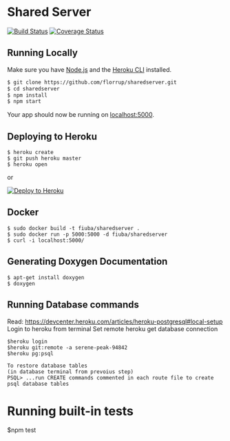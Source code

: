 # Shared Server

[![Build Status](https://travis-ci.org/florrup/sharedserver.svg?branch=master)](https://travis-ci.org/florrup/sharedserver) [![Coverage Status](https://coveralls.io/repos/github/florrup/sharedserver/badge.svg?branch=master)](https://coveralls.io/github/florrup/sharedserver?branch=master)

## Running Locally

Make sure you have [Node.js](http://nodejs.org/) and the [Heroku CLI](https://cli.heroku.com/) installed.

```sh
$ git clone https://github.com/florrup/sharedserver.git
$ cd sharedserver
$ npm install
$ npm start
```

Your app should now be running on [localhost:5000](http://localhost:5000/).

## Deploying to Heroku

```
$ heroku create
$ git push heroku master
$ heroku open
```
or

[![Deploy to Heroku](https://www.herokucdn.com/deploy/button.png)](https://heroku.com/deploy)

## Docker

```
$ sudo docker build -t fiuba/sharedserver .
$ sudo docker run -p 5000:5000 -d fiuba/sharedserver
$ curl -i localhost:5000/
```

## Generating Doxygen Documentation

```
$ apt-get install doxygen
$ doxygen
```

## Running Database commands

Read: https://devcenter.heroku.com/articles/heroku-postgresql#local-setup
Login to heroku from terminal
Set remote heroku
get database connection
```
$heroku login
$heroku git:remote -a serene-peak-94842
$heroku pg:psql

To restore database tables
(in database terminal from prevoius step)
PSQL> ...run CREATE commands commented in each route file to create psql database tables
```

# Running built-in tests

$npm test